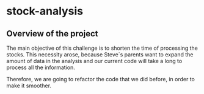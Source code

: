 # stock-analysis
## Overview of the project

The main objective of this challenge is to shorten the time of processing the stocks. This necessity arose, because Steve´s parents want to expand the amount of data in the analysis and our current code will take a long to process all the information.

Therefore, we are going to refactor the code that we did before, in order to make it smoother.

